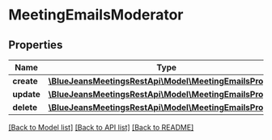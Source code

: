 # MeetingEmailsModerator

## Properties
Name | Type | Description | Notes
------------ | ------------- | ------------- | -------------
**create** | [**\BlueJeansMeetingsRestApi\Model\MeetingEmailsProperty**](MeetingEmailsProperty.md) |  | [optional] 
**update** | [**\BlueJeansMeetingsRestApi\Model\MeetingEmailsProperty**](MeetingEmailsProperty.md) |  | [optional] 
**delete** | [**\BlueJeansMeetingsRestApi\Model\MeetingEmailsProperty**](MeetingEmailsProperty.md) |  | [optional] 

[[Back to Model list]](../README.md#documentation-for-models) [[Back to API list]](../README.md#documentation-for-api-endpoints) [[Back to README]](../README.md)



